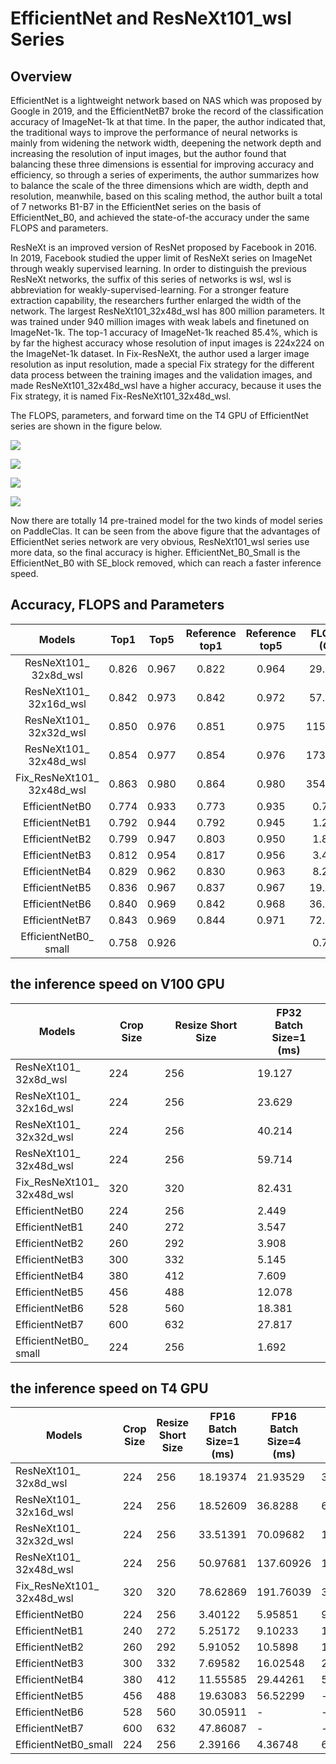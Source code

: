 # EfficientNet and ResNeXt101_wsl Series

## Overview
EfficientNet is a lightweight network based on NAS which was proposed by Google in 2019, and the EfficientNetB7 broke the record of the classification accuracy of ImageNet-1k at that time. In the paper, the author indicated that, the traditional ways to improve the performance of neural networks is mainly from widening the network width, deepening the network depth and increasing the resolution of input images, but the author found that balancing these three dimensions is essential for improving accuracy and efficiency, so through a series of experiments, the author summarizes how to balance the scale of the three dimensions which are width, depth and resolution, meanwhile, based on this scaling method, the author built a total of 7 networks B1-B7 in the EfficientNet series on the basis of EfficientNet_B0, and achieved the state-of-the accuracy under the same FLOPS and parameters.

ResNeXt is an improved version of ResNet proposed by Facebook in 2016. In 2019, Facebook studied the upper limit of ResNeXt series on ImageNet through weakly supervised learning. In order to distinguish the previous ResNeXt networks, the suffix of this series of networks is wsl, wsl is abbreviation for weakly-supervised-learning. For a stronger feature extraction capability, the researchers further enlarged the width of the network. The largest ResNeXt101_32x48d_wsl has 800 million parameters. It was trained under 940 million images with weak labels and finetuned on ImageNet-1k. The top-1 accuracy of ImageNet-1k reached 85.4%, which is by far the highest accuracy whose resolution of input images is 224x224 on the ImageNet-1k dataset. In Fix-ResNeXt, the author used a larger image resolution as input resolution, made a special Fix strategy for the different data process between the training images and the validation images, and made ResNeXt101_32x48d_wsl have a higher accuracy, because it uses the Fix strategy, it is named Fix-ResNeXt101_32x48d_wsl.

The FLOPS, parameters, and forward time on the T4 GPU of EfficientNet series are shown in the figure below. 

![](../../images/models/T4_benchmark/t4.fp32.bs4.EfficientNet.flops.png)

![](../../images/models/T4_benchmark/t4.fp32.bs4.EfficientNet.params.png)

![](../../images/models/T4_benchmark/t4.fp32.bs1.EfficientNet.png)

![](../../images/models/T4_benchmark/t4.fp16.bs1.EfficientNet.png)

Now there are totally 14 pre-trained model for the two kinds of model series on PaddleClas. It can be seen from the above figure that the advantages of EfficientNet series network are very obvious, ResNeXt101_wsl series use more data, so the final accuracy is higher. EfficientNet_B0_Small is the EfficientNet_B0 with SE_block removed, which can reach a faster inference speed.

## Accuracy, FLOPS and Parameters

| Models                        | Top1   | Top5   | Reference<br>top1 | Reference<br>top5 | FLOPS<br>(G) | Parameters<br>(M) |
|:--:|:--:|:--:|:--:|:--:|:--:|:--:|
| ResNeXt101_<br>32x8d_wsl      | 0.826  | 0.967  | 0.822             | 0.964             | 29.140       | 78.440            |
| ResNeXt101_<br>32x16d_wsl     | 0.842  | 0.973  | 0.842             | 0.972             | 57.550       | 152.660           |
| ResNeXt101_<br>32x32d_wsl     | 0.850  | 0.976  | 0.851             | 0.975             | 115.170      | 303.110           |
| ResNeXt101_<br>32x48d_wsl     | 0.854  | 0.977  | 0.854             | 0.976             | 173.580      | 456.200           |
| Fix_ResNeXt101_<br>32x48d_wsl | 0.863  | 0.980  | 0.864             | 0.980             | 354.230      | 456.200           |
| EfficientNetB0                | 0.774  | 0.933  | 0.773             | 0.935             | 0.720        | 5.100             |
| EfficientNetB1                | 0.792  | 0.944  | 0.792             | 0.945             | 1.270        | 7.520             |
| EfficientNetB2                | 0.799  | 0.947  | 0.803             | 0.950             | 1.850        | 8.810             |
| EfficientNetB3                | 0.812  | 0.954  | 0.817             | 0.956             | 3.430        | 11.840            |
| EfficientNetB4                | 0.829  | 0.962  | 0.830             | 0.963             | 8.290        | 18.760            |
| EfficientNetB5                | 0.836  | 0.967  | 0.837             | 0.967             | 19.510       | 29.610            |
| EfficientNetB6                | 0.840  | 0.969  | 0.842             | 0.968             | 36.270       | 42.000            |
| EfficientNetB7                | 0.843  | 0.969  | 0.844             | 0.971             | 72.350       | 64.920            |
| EfficientNetB0_<br>small      | 0.758  | 0.926  |                   |                   | 0.720        | 4.650             |


## the inference speed on V100 GPU

| Models                               | Crop Size | Resize Short Size | FP32<br>Batch Size=1<br>(ms) |
|-------------------------------|-----------|-------------------|--------------------------|
| ResNeXt101_<br>32x8d_wsl      | 224       | 256               | 19.127                   |
| ResNeXt101_<br>32x16d_wsl     | 224       | 256               | 23.629                   |
| ResNeXt101_<br>32x32d_wsl     | 224       | 256               | 40.214                   |
| ResNeXt101_<br>32x48d_wsl     | 224       | 256               | 59.714                   |
| Fix_ResNeXt101_<br>32x48d_wsl | 320       | 320               | 82.431                   |
| EfficientNetB0                | 224       | 256               | 2.449                    |
| EfficientNetB1                | 240       | 272               | 3.547                    |
| EfficientNetB2                | 260       | 292               | 3.908                    |
| EfficientNetB3                | 300       | 332               | 5.145                    |
| EfficientNetB4                | 380       | 412               | 7.609                    |
| EfficientNetB5                | 456       | 488               | 12.078                   |
| EfficientNetB6                | 528       | 560               | 18.381                   |
| EfficientNetB7                | 600       | 632               | 27.817                   |
| EfficientNetB0_<br>small      | 224       | 256               | 1.692                    |


## the inference speed on T4 GPU

| Models                    | Crop Size | Resize Short Size | FP16<br>Batch Size=1<br>(ms) | FP16<br>Batch Size=4<br>(ms) | FP16<br>Batch Size=8<br>(ms) | FP32<br>Batch Size=1<br>(ms) | FP32<br>Batch Size=4<br>(ms) | FP32<br>Batch Size=8<br>(ms) |
|---------------------------|-----------|-------------------|------------------------------|------------------------------|------------------------------|------------------------------|------------------------------|------------------------------|
| ResNeXt101_<br>32x8d_wsl      | 224       | 256               | 18.19374                     | 21.93529                     | 34.67802                     | 18.52528                     | 34.25319                     | 67.2283                      |
| ResNeXt101_<br>32x16d_wsl     | 224       | 256               | 18.52609                     | 36.8288                      | 62.79947                     | 25.60395                     | 71.88384                     | 137.62327                    |
| ResNeXt101_<br>32x32d_wsl     | 224       | 256               | 33.51391                     | 70.09682                     | 125.81884                    | 54.87396                     | 160.04337                    | 316.17718                    |
| ResNeXt101_<br>32x48d_wsl     | 224       | 256               | 50.97681                     | 137.60926                    | 190.82628                    | 99.01698256                  | 315.91261                    | 551.83695                    |
| Fix_ResNeXt101_<br>32x48d_wsl | 320       | 320               | 78.62869                     | 191.76039                    | 317.15436                    | 160.0838242                  | 595.99296                    | 1151.47384                   |
| EfficientNetB0            | 224       | 256               | 3.40122                      | 5.95851                      | 9.10801                      | 3.442                        | 6.11476                      | 9.3304                       |
| EfficientNetB1            | 240       | 272               | 5.25172                      | 9.10233                      | 14.11319                     | 5.3322                       | 9.41795                      | 14.60388                     |
| EfficientNetB2            | 260       | 292               | 5.91052                      | 10.5898                      | 17.38106                     | 6.29351                      | 10.95702                     | 17.75308                     |
| EfficientNetB3            | 300       | 332               | 7.69582                      | 16.02548                     | 27.4447                      | 7.67749                      | 16.53288                     | 28.5939                      |
| EfficientNetB4            | 380       | 412               | 11.55585                     | 29.44261                     | 53.97363                     | 12.15894                     | 30.94567                     | 57.38511                     |
| EfficientNetB5            | 456       | 488               | 19.63083                     | 56.52299                     | -                            | 20.48571                     | 61.60252                     | -                            |
| EfficientNetB6            | 528       | 560               | 30.05911                     | -                            | -                            | 32.62402                     | -                            | -                            |
| EfficientNetB7            | 600       | 632               | 47.86087                     | -                            | -                            | 53.93823                     | -                            | -                            |
| EfficientNetB0_small      | 224       | 256               | 2.39166                      | 4.36748                      | 6.96002                      | 2.3076                       | 4.71886                      | 7.21888                      |
